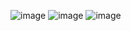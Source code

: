![image](https://github.com/user-attachments/assets/ca23f369-ea02-4521-9ae4-af9396eb206c)
![image](https://github.com/user-attachments/assets/fb67f363-f41c-4ca7-a62c-f9ee69e37bc7)
![image](https://github.com/user-attachments/assets/77495d95-6ad2-4f34-872b-c8502a4a20bd)
